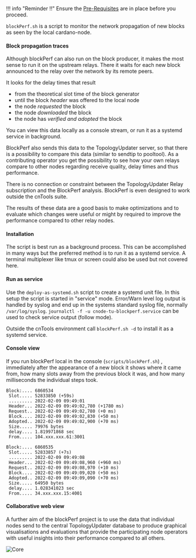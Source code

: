 !!! info "Reminder !!"
    Ensure the [Pre-Requisites](../basics.md#pre-requisites) are in place before you proceed.

`blockPerf.sh` is a script to monitor the network propagation of new blocks as seen by the local cardano-node.  

#### Block propagation traces
Although blockPerf can also run on the block producer, it makes the most sense to run it on the upstream relays. There it waits for each new block announced to the relay over the network by its remote peers. 

It looks for the delay times that result

- from the theoretical slot time of the block generator
- until the block *header* was offered to the local node
- the node *requested* the block 
- the node *downloaded* the block
- the node has *verified and adopted* the block

You can view this data locally as a console stream, or run it as a systemd service in background. 

BlockPerf also sends this data to the TopologyUpdater server, so that there is a possibility to compare this data (similar to sendtip to pooltool). As a contributing operator you get the possibility to see how your own relays compare to other nodes regarding receive quality, delay times and thus performance. 

There is no connection or constraint between the TopologyUpdater Relay subscription and the BlockPerf analysis. BlockPerf is even designed to work outside the cnTools suite. 

The results of these data are a good basis to make optimizations and to evaluate which changes were useful or might by required to improve the performance compared to other relay nodes.

#### Installation
The script is best run as a background process. This can be accomplished in many ways but the preferred method is to run it as a systemd service. A terminal multiplexer like tmux or screen could also be used but not covered here.

#### Run as service

Use the `deploy-as-systemd.sh` script to create a systemd unit file.
In this setup the script is started in "service" mode. Error/Warn level log output is handled by syslog and end up in the systems standard syslog file, normally `/var/log/syslog`. `journalctl -f -u cnode-tu-blockperf.service` can be used to check service output (follow mode). 

Outside the cnTools environment call `blockPerf.sh -d` to install it as a systemd service. 

#### Console view
If you run blockPerf local in the console (`scripts/blockPerf.sh`) , immediately after the appearance of a new block it shows where it came from, how many slots away from the previous block it was, and how many milliseconds the individual steps took.

```
Block:.... 6860534
 Slot..... 52833850 (+59s)
 ......... 2022-02-09 09:49:01
 Header... 2022-02-09 09:49:02,780 (+1780 ms)
 Request.. 2022-02-09 09:49:02,780 (+0 ms)
 Block.... 2022-02-09 09:49:02,830 (+50 ms)
 Adopted.. 2022-02-09 09:49:02,900 (+70 ms)
 Size..... 79976 bytes
 delay.... 1.819971868 sec
 From..... 104.xxx.xxx.61:3001

Block:.... 6860535
 Slot..... 52833857 (+7s)
 ......... 2022-02-09 09:49:08
 Header... 2022-02-09 09:49:08,960 (+960 ms)
 Request.. 2022-02-09 09:49:08,970 (+10 ms)
 Block.... 2022-02-09 09:49:09,020 (+50 ms)
 Adopted.. 2022-02-09 09:49:09,090 (+70 ms)
 Size..... 64950 bytes
 delay.... 1.028341023 sec
 From..... 34.xxx.xxx.15:4001

```



#### Collaborative web view

A further aim of the blockPerf project is to use the data that individual nodes send to the central TopologyUpdater database to produce graphical visualisations and evaluations that provide the participating node operators with useful insights into their performance compared to all others.

![Core](https://raw.githubusercontent.com/cardano-community/guild-operators/images/blockperf_commonview.png 'Gantt diagramm: different Nodes block propagation times')